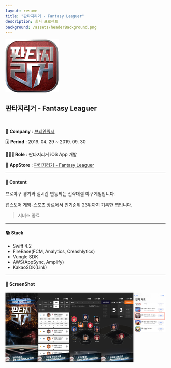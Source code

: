```yaml
---
layout: resume
title: "판타지리거 - Fantasy Leaguer"
description: 회사 프로젝트
background: /assets/headerBackground.png
---
```


<div class="page-header-icon undefined">
    <img class="icon" src="/assets/images/resume/fantasyleaguer_icon.png">
</div>

## 판타지리거 - Fantasy Leaguer

<br>

🏢 **Company** : [브레인워시](http://www.fantasyleaguer.co.kr/)

🗓 **Period** : 2019\. 04\. 29 ~ 2019\. 09\. 30

👨🏻‍💻 **Role** : 판타지리거 iOS App 개발

🍎 **AppStore** : [판타지리거 - Fantasy Leaguer](https://apps.apple.com/app/id1436459567)

---

#### 📜 Content

프로야구 경기와 실시간 연동되는 전략대결 야구게임입니다.

앱스토어 게임-스포츠 장르에서 인기순위 23위까지 기록한 앱입니다.

> 서비스 종료

---

#### 📚 Stack

- Swift 4.2
- FireBase(FCM, Analytics, Creashlytics)
- Vungle SDK
- AWS(AppSync, Amplify)
- KakaoSDK(Link)

---

#### 📸 ScreenShot

<div style="width:100%; margin:0 auto;">
<a href="#"><img style="width:20%" src="https://raw.githubusercontent.com/swieeft/resume/master/images/fantasyleaguer1.jpg" align="left"></a>
<a href="#"><img style="width:20%" src="https://raw.githubusercontent.com/swieeft/resume/master/images/fantasyleaguer2.jpg" align="left"></a>
<a href="#"><img style="width:20%" src="https://raw.githubusercontent.com/swieeft/resume/master/images/fantasyleaguer3.jpg" align="left"></a>
<a href="#"><img style="width:20%" src="https://raw.githubusercontent.com/swieeft/resume/master/images/fantasyleaguer4.jpg" align="left"></a>
<a href="#"><img style="width:20%" src="https://raw.githubusercontent.com/swieeft/resume/master/images/fantasyleaguer5.png" align="left"></a>
</div>